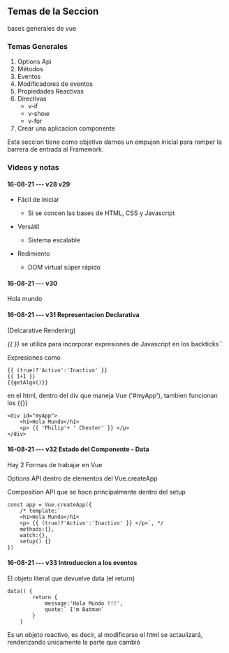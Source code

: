  ## Temas de la Seccion

bases generales de vue

### Temas Generales
1. Options Api
2. Métodos
3. Eventos
4. Modificadores de eventos
5. Propiedades Reactivas
6. Directivas
    + v-if
    + v-show
    + v-for
7. Crear una aplicacion componente

Esta seccion tiene como objetivo darnos un empujon inicial para romper la barrera de entrada al Framework.

### Videos y notas

#### 16-08-21 --- v28 v29
+ Fácil de iniciar
    + Si se concen las bases de HTML, CSS y Javascript

+ Versátil
    + Sistema escalable

+ Redimiento
    + DOM virtual súper rápido

#### 16-08-21 --- v30

Hola mundo

#### 16-08-21 --- v31 Representacion Declarativa

(Delcarative Rendering)

*{{ }}* se utiliza para incorporar expresiones de Javascript en los backticks``

Expresiones como 
~~~
{{ (true)?'Activo':'Inactivo' }}
{{ 1+1 }}
{{getAlgo()}}
~~~

en el html, dentro del div que maneja Vue ('#myApp'), tambien funcionan los {{}}


~~~
<div id="myApp">
    <h1>Hola Mundo</h1>
    <p> {{ 'Philip'+ ' Chester' }} </p>
</div>
~~~


#### 16-08-21 --- v32 Estado del Componente - Data

Hay 2 Formas de trabajar en Vue

Options API dentro de elementos del Vue.createApp

Composition API que se hace principalmente dentro del setup

~~~
const app = Vue.createApp({
    /* template:`
    <h1>Hola Mundo</h1>
    <p> {{ (true)?'Activo':'Inactivo' }} </p>`, */
    methods:{},
    watch:{},
    setup() {}
})
~~~
#### 16-08-21 --- v33 Introduccion a los eventos

El objeto literal que devuelve data (el return)

~~~
data() {
        return {
            message:'Hola Mundo !!!',
            quote:` I'm Batman`
        }
    }
~~~
Es un objeto reactivo, es decir, al modificarse el html se actaulizará, renderizando únicamente la parte que cambió





